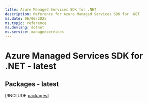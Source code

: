 ```yaml
---
title: Azure Managed Services SDK for .NET
description: Reference for Azure Managed Services SDK for .NET
ms.date: 06/06/2025
ms.topic: reference
ms.devlang: dotnet
ms.service: managedservices
---
```

# Azure Managed Services SDK for .NET - latest
## Packages - latest
[!INCLUDE [packages](managed-services-index.md)]